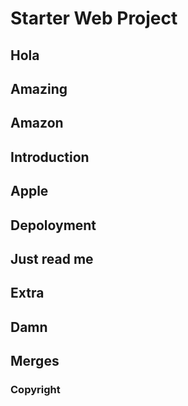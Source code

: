 # Starter Web Project
## Hola
## Amazing
## Amazon
## Introduction
## Apple
## Depoloyment

## Just read me

## Extra

## Damn
## Merges
### Copyright
